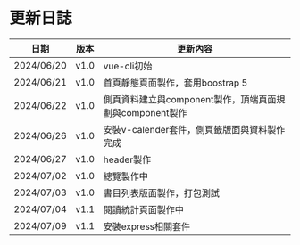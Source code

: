 # 更新日誌
| 日期 | 版本 | 更新內容 |
| ---- | ---- | ---- |
| 2024/06/20 | v1.0 | vue-cli初始 |
| 2024/06/21 | v1.0 | 首頁靜態頁面製作，套用boostrap 5 |
| 2024/06/22 | v1.0 | 側頁資料建立與component製作，頂端頁面規劃與component製作 |
| 2024/06/26 | v1.0 | 安裝v-calender套件，側頁籤版面與資料製作完成 |
| 2024/06/27 | v1.0 | header製作 |
| 2024/07/02 | v1.0 | 總覽製作中 |
| 2024/07/03 | v1.0 | 書目列表版面製作，打包測試 |
| 2024/07/04 | v1.1 | 閱讀統計頁面製作中 |
| 2024/07/09 | v1.1 | 安裝express相關套件 |